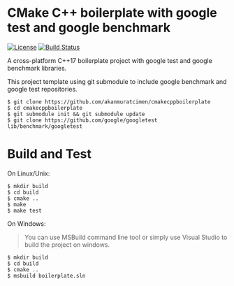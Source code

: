 # CMake C++ boilerplate with google test and google benchmark

[![License](https://img.shields.io/badge/License-Apache%202.0-blue.svg)](https://opensource.org/licenses/Apache-2.0) [![Build Status](https://travis-ci.com/akanmuratcimen/cmakecppboilerplate.svg?branch=master)](https://travis-ci.com/akanmuratcimen/cmakecppboilerplate)

A cross-platform C++17 boilerplate project with google test and google benchmark libraries.

This project template using git submodule to include google benchmark and google test repositories.

    $ git clone https://github.com/akanmuratcimen/cmakecppboilerplate
    $ cd cmakecppboilerplate
    $ git submodule init && git submodule update
    $ git clone https://github.com/google/googletest lib/benchmark/googletest

# Build and Test

On Linux/Unix:

    $ mkdir build
    $ cd build
    $ cmake ..
    $ make
    $ make test

On Windows:

> You can use MSBuild command line tool or simply use Visual Studio to build the project on windows.

    $ mkdir build
    $ cd build
    $ cmake ..
    $ msbuild boilerplate.sln
